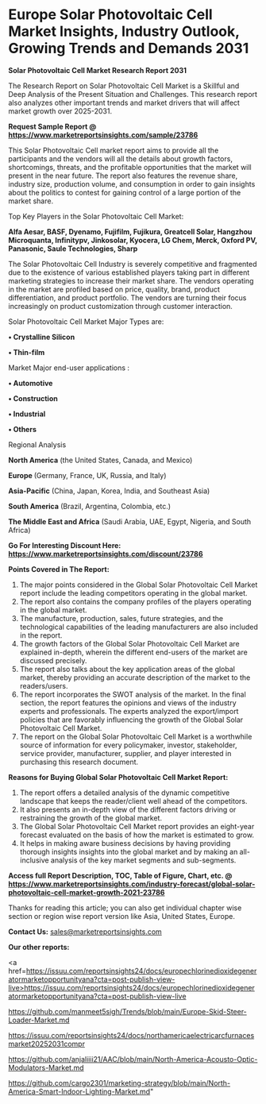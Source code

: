 # Europe Solar Photovoltaic Cell Market Insights, Industry Outlook, Growing Trends and Demands 2031

<strong>Solar Photovoltaic Cell Market Research Report 2031</strong>

The Research Report on Solar Photovoltaic Cell Market is a Skillful and Deep Analysis of the Present Situation and Challenges. This research report also analyzes other important trends and market drivers that will affect market growth over 2025-2031.

<strong>Request Sample Report @ <a href=https://www.marketreportsinsights.com/sample/23786>https://www.marketreportsinsights.com/sample/23786</a></strong>

This Solar Photovoltaic Cell market report aims to provide all the participants and the vendors will all the details about growth factors, shortcomings, threats, and the profitable opportunities that the market will present in the near future. The report also features the revenue share, industry size, production volume, and consumption in order to gain insights about the politics to contest for gaining control of a large portion of the market share.

Top Key Players in the Solar Photovoltaic Cell Market:

<strong>Alfa Aesar, BASF, Dyenamo, Fujifilm, Fujikura, Greatcell Solar, Hangzhou Microquanta, Infinitypv, Jinkosolar, Kyocera, LG Chem, Merck, Oxford PV, Panasonic, Saule Technologies, Sharp</strong>

The Solar Photovoltaic Cell Industry is severely competitive and fragmented due to the existence of various established players taking part in different marketing strategies to increase their market share. The vendors operating in the market are profiled based on price, quality, brand, product differentiation, and product portfolio. The vendors are turning their focus increasingly on product customization through customer interaction.

Solar Photovoltaic Cell Market Major Types are:

<strong>• Crystalline Silicon

• Thin-film</strong>

Market Major end-user applications :

<strong>• Automotive

• Construction

• Industrial

• Others</strong>

Regional Analysis

</u><strong><b>North America</b></strong> (the United States, Canada, and Mexico)

<strong><b>Europe </b></strong>(Germany, France, UK, Russia, and Italy)

<strong><b>Asia-Pacific</b></strong> (China, Japan, Korea, India, and Southeast Asia)

<strong><b>South America</b></strong> (Brazil, Argentina, Colombia, etc.)

<strong><b>The Middle East and Africa</b></strong> (Saudi Arabia, UAE, Egypt, Nigeria, and South Africa)

<strong>Go For Interesting Discount Here: <a href=https://www.marketreportsinsights.com/discount/23786>https://www.marketreportsinsights.com/discount/23786</a></strong>

<strong>Points Covered in The Report:</strong>
<ol>
  <li>The major points considered in the Global Solar Photovoltaic Cell Market report include the leading competitors operating in the global market.</li>
  <li>The report also contains the company profiles of the players operating in the global market.</li>
  <li>The manufacture, production, sales, future strategies, and the technological capabilities of the leading manufacturers are also included in the report.</li>
  <li>The growth factors of the Global Solar Photovoltaic Cell Market are explained in-depth, wherein the different end-users of the market are discussed precisely.</li>
  <li>The report also talks about the key application areas of the global market, thereby providing an accurate description of the market to the readers/users.</li>
  <li>The report incorporates the SWOT analysis of the market. In the final section, the report features the opinions and views of the industry experts and professionals. The experts analyzed the export/import policies that are favorably influencing the growth of the Global Solar Photovoltaic Cell Market.</li>
  <li>The report on the Global Solar Photovoltaic Cell Market is a worthwhile source of information for every policymaker, investor, stakeholder, service provider, manufacturer, supplier, and player interested in purchasing this research document.</li>
</ol>
<strong>Reasons for Buying Global Solar Photovoltaic Cell Market Report:</strong>

<ol>
  <li>The report offers a detailed analysis of the dynamic competitive landscape that keeps the reader/client well ahead of the competitors.</li>
  <li>It also presents an in-depth view of the different factors driving or restraining the growth of the global market.</li>
  <li>The Global Solar Photovoltaic Cell Market report provides an eight-year forecast evaluated on the basis of how the market is estimated to grow.</li>
  <li>It helps in making aware business decisions by having providing thorough insights insights into the global market and by making an all-inclusive analysis of the key market segments and sub-segments.</li>
</ol>
<strong>Access full Report Description, TOC, Table of Figure, Chart, etc. @ <a href=https://www.marketreportsinsights.com/industry-forecast/global-solar-photovoltaic-cell-market-growth-2021-23786>https://www.marketreportsinsights.com/industry-forecast/global-solar-photovoltaic-cell-market-growth-2021-23786</a></strong>


Thanks for reading this article; you can also get individual chapter wise section or region wise report version like Asia, United States, Europe.

<strong>Contact Us:</strong>
sales@marketreportsinsights.com

<strong>Our other reports:</strong>

<a href=https://issuu.com/reportsinsights24/docs/europechlorinedioxidegeneratormarketopportunityana?cta=post-publish-view-live>https://issuu.com/reportsinsights24/docs/europechlorinedioxidegeneratormarketopportunityana?cta=post-publish-view-live</a>

<a href=https://github.com/manmeet5sigh/Trends/blob/main/Europe-Skid-Steer-Loader-Market.md>https://github.com/manmeet5sigh/Trends/blob/main/Europe-Skid-Steer-Loader-Market.md</a>

<a href=https://issuu.com/reportsinsights24/docs/northamericaelectricarcfurnacesmarket20252031compr>https://issuu.com/reportsinsights24/docs/northamericaelectricarcfurnacesmarket20252031compr</a>

<a href=https://github.com/anjaliiii21/AAC/blob/main/North-America-Acousto-Optic-Modulators-Market.md>https://github.com/anjaliiii21/AAC/blob/main/North-America-Acousto-Optic-Modulators-Market.md</a>

<a href=https://github.com/cargo2301/marketing-strategy/blob/main/North-America-Smart-Indoor-Lighting-Market.md>https://github.com/cargo2301/marketing-strategy/blob/main/North-America-Smart-Indoor-Lighting-Market.md</a>"
